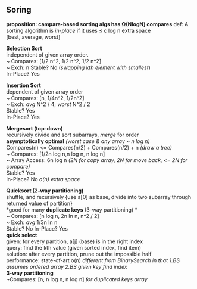 ## Soring
**proposition: campare-based sorting algs has Ω(NlogN) compares** 
def: A sorting algorithm is *in-place* if it uses ≤ c log n extra space  
[best, average, worst]  
  
**Selection Sort**    
independent of given array order.  
~ Compares: [1/2 n^2, 1/2 n^2, 1/2 n^2]  
~ Exch: n
Stable? No (*swapping kth element with smallest*)  
In-Place? Yes  

**Insertion Sort**    
dependent of given array order  
~ Compares: [n, 1/4n^2, 1/2n^2]  
~ Exch: *avg* N^2 / 4; *worst* N^2 / 2  
Stable? Yes  
In-Place? Yes  

**Mergesort (top-down)**   
recursively divide and sort subarrays, *merge* for order  
**asymptotically optimal** *(worst case & any array ~ n log n)*  
Compares(n) <= Compares(n/2) + Compares(n/2) + n *(draw a tree)*  
~ Compares: [1/2n log n,n log n, n log n]  
~ Array Access: 6n log n *(2N for copy array, 2N for move back, <= 2N for compare)*  
Stable? Yes  
In-Place? No  *o(n) extra space*  

**Quicksort (2-way partitioning)**   
shuffle, and recursively {use a[0] as base, divide into two subarray through returned value of partition}  
*good for many **duplicate keys** (3-way partitioning) *  
~ Compares: [n log n, 2n ln n, n^2 / 2]  
~ Exch: *avg* 1/3n ln n  
Stable? No 
In-Place? Yes  
**quick select**  
given: for every partition, a[j] (base) is in the right index    
query: find the kth value (given sorted index, find item)    
solution: after every partition, prune out the impossible half  
performance: state-of-art o(n) *different from BinarySearch in that 1.BS assumes ordered array 2.BS given key find index*  
**3-way partitioning**    
~Compares: [n, n log n, n log n] *for duplicated keys array*  




